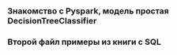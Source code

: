### Знакомство с Pyspark, модель простая DecisionTreeClassifier
### Второй файл примеры из книги с SQL